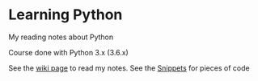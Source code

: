 # Learning Python
My reading notes about Python

Course done with Python 3.x (3.6.x)

See the [wiki page](../../wiki) to read my notes.
See the [Snippets](./snippets) for pieces of code
